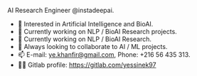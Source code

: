  AI Research Engineer @instadeepai.
- 👀 Interested in Artificial Intelligence and BioAI.
- 🌱 Currently working on NLP / BioAI Research projects. 
- 🌱 Currently working on NLP / BioAI Research. 
- 💞️ Always looking to collaborate to AI / ML projects.
- 📫 E-mail: ye.khanfir@gmail.com, Phone: +216 56 435 313.
- 👨‍🔧 Gitlab profile: https://gitlab.com/yessinek97
